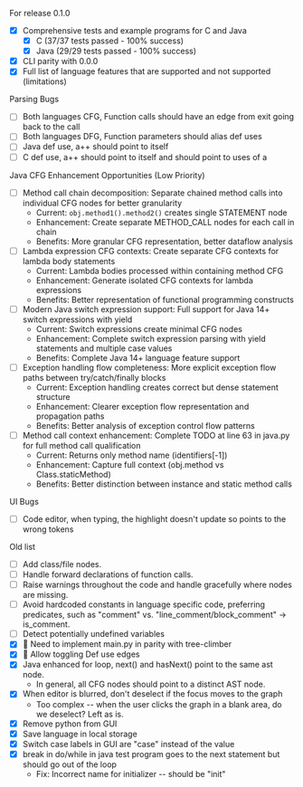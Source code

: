 For release 0.1.0
- [x] Comprehensive tests and example programs for C and Java
  - [x] C (37/37 tests passed - 100% success)
  - [x] Java (29/29 tests passed - 100% success)
- [x] CLI parity with 0.0.0
- [x] Full list of language features that are supported and not supported (limitations)

Parsing Bugs
- [ ] Both languages CFG, Function calls should have an edge from exit going back to the call
- [ ] Both languages DFG, Function parameters should alias def uses
- [ ] Java def use, a++ should point to itself
- [ ] C def use, a++ should point to itself and should point to uses of a

Java CFG Enhancement Opportunities (Low Priority)
- [ ] Method call chain decomposition: Separate chained method calls into individual CFG nodes for better granularity
  - Current: `obj.method1().method2()` creates single STATEMENT node
  - Enhancement: Create separate METHOD_CALL nodes for each call in chain
  - Benefits: More granular CFG representation, better dataflow analysis
- [ ] Lambda expression CFG contexts: Create separate CFG contexts for lambda body statements
  - Current: Lambda bodies processed within containing method CFG
  - Enhancement: Generate isolated CFG contexts for lambda expressions
  - Benefits: Better representation of functional programming constructs
- [ ] Modern Java switch expression support: Full support for Java 14+ switch expressions with yield
  - Current: Switch expressions create minimal CFG nodes
  - Enhancement: Complete switch expression parsing with yield statements and multiple case values
  - Benefits: Complete Java 14+ language feature support
- [ ] Exception handling flow completeness: More explicit exception flow paths between try/catch/finally blocks
  - Current: Exception handling creates correct but dense statement structure
  - Enhancement: Clearer exception flow representation and propagation paths
  - Benefits: Better analysis of exception control flow patterns
- [ ] Method call context enhancement: Complete TODO at line 63 in java.py for full method call qualification
  - Current: Returns only method name (identifiers[-1])
  - Enhancement: Capture full context (obj.method vs Class.staticMethod)
  - Benefits: Better distinction between instance and static method calls

UI Bugs
- [ ] Code editor, when typing, the highlight doesn't update so points to the wrong tokens

Old list
- [ ] Add class/file nodes.
- [ ] Handle forward declarations of function calls.
- [ ] Raise warnings throughout the code and handle gracefully where nodes are missing.
- [ ] Avoid hardcoded constants in language specific code, preferring predicates, such as "comment" vs. "line_comment/block_comment" -> is_comment.
- [ ] Detect potentially undefined variables
- [x] 💪 Need to implement main.py in parity with tree-climber
- [x] 💪 Allow toggling Def use edges
- [x] Java enhanced for loop, next() and hasNext() point to the same ast node.
  - In general, all CFG nodes should point to a distinct AST node.
- [x] When editor is blurred, don't deselect if the focus moves to the graph
  - Too complex -- when the user clicks the graph in a blank area, do we deselect? Left as is.
- [x] Remove python from GUI
- [x] Save language in local storage
- [x] Switch case labels in GUI are "case" instead of the value
- [x] break in do/while in java test program goes to the next statement but should go out of the loop
  - Fix: Incorrect name for initializer -- should be "init"
